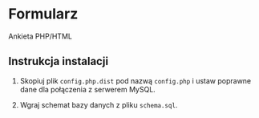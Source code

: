 # Formularz
Ankieta PHP/HTML

## Instrukcja instalacji
1. Skopiuj plik `config.php.dist` pod nazwą `config.php` i ustaw poprawne dane dla połączenia z serwerem MySQL.

2. Wgraj schemat bazy danych z pliku `schema.sql`.